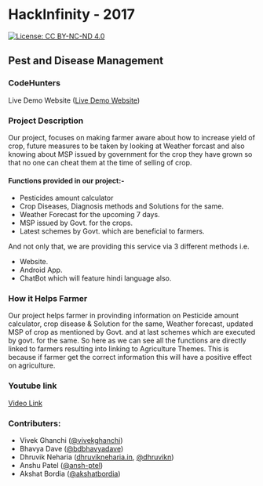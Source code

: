 # HackInfinity - 2017

[![License: CC BY-NC-ND 4.0](https://img.shields.io/badge/License-CC%20BY--NC--ND%204.0-lightgrey.svg)](https://creativecommons.org/licenses/by-nc-nd/4.0/)

## Pest and Disease Management
### CodeHunters

Live Demo Website  ([Live Demo Website](http://hackinfinity.dhruvikneharia.in/))

### Project Description

Our project,  focuses on making farmer aware about how to increase yield of crop, future measures to be taken by looking at Weather forcast and also knowing about MSP issued by government for the crop they have grown so that no one can cheat them at the time of selling of crop.
#### Functions provided in our project:-
- Pesticides amount calculator
- Crop Diseases, Diagnosis methods and Solutions for the same.
- Weather Forecast for the upcoming 7 days.
- MSP issued by Govt. for the crops.
- Latest schemes by Govt. which are beneficial to farmers.

And not only that, we are providing this service via 3 different methods i.e.
- Website.
- Android App.
- ChatBot which will feature hindi language also.

### How it Helps Farmer 

Our project helps farmer in provinding information on Pesticide amount calculator, crop disease & Solution for the same, Weather forecast, updated MSP of crop as mentioned by Govt. and at last schemes which are executed by govt. for the same. So here as we can see all the functions are directly linked to farmers resulting into linking to Agriculture Themes.
This is because if farmer get the correct information this will have a positive effect on agriculture.


### Youtube link
 [Video Link](https://www.youtube.com/watch?v=5AfLFhVDvNk&feature=youtu.be)


### Contributers:
- Vivek Ghanchi ([@vivekghanchi](https://github.com/vivekghanchi))
- Bhavya Dave  ([@bdbhavyadave](https://github.com/bdbhavyadave))
- Dhruvik Neharia ([dhruvikneharia.in](http://dhruvikneharia.in), [@dhruvikn](https://github.com/dhruvikn))
- Anshu Patel  ([@ansh-ptel](https://github.com/ansh-ptel))
- Akshat Bordia ([@akshatbordia](https://github.com/akshatbordia))
